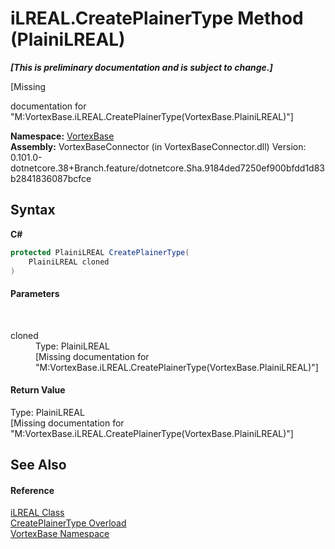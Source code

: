 # iLREAL.CreatePlainerType Method (PlainiLREAL)
 _**\[This is preliminary documentation and is subject to change.\]**_

\[Missing <summary> documentation for "M:VortexBase.iLREAL.CreatePlainerType(VortexBase.PlainiLREAL)"\]

**Namespace:**&nbsp;<a href="N_VortexBase.md">VortexBase</a><br />**Assembly:**&nbsp;VortexBaseConnector (in VortexBaseConnector.dll) Version: 0.101.0-dotnetcore.38+Branch.feature/dotnetcore.Sha.9184ded7250ef900bfdd1d83b2841836087bcfce

## Syntax

**C#**<br />
``` C#
protected PlainiLREAL CreatePlainerType(
	PlainiLREAL cloned
)
```


#### Parameters
&nbsp;<dl><dt>cloned</dt><dd>Type: PlainiLREAL<br />\[Missing <param name="cloned"/> documentation for "M:VortexBase.iLREAL.CreatePlainerType(VortexBase.PlainiLREAL)"\]</dd></dl>

#### Return Value
Type: PlainiLREAL<br />\[Missing <returns> documentation for "M:VortexBase.iLREAL.CreatePlainerType(VortexBase.PlainiLREAL)"\]

## See Also


#### Reference
<a href="T_VortexBase_iLREAL.md">iLREAL Class</a><br /><a href="Overload_VortexBase_iLREAL_CreatePlainerType.md">CreatePlainerType Overload</a><br /><a href="N_VortexBase.md">VortexBase Namespace</a><br />